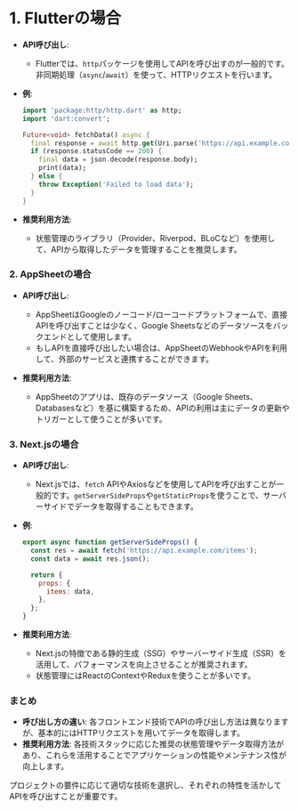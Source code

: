 # 1. **Flutterの場合**

- **API呼び出し**:
  - Flutterでは、`http`パッケージを使用してAPIを呼び出すのが一般的です。非同期処理（`async`/`await`）を使って、HTTPリクエストを行います。
  
- **例**:
  ```dart
  import 'package:http/http.dart' as http;
  import 'dart:convert';

  Future<void> fetchData() async {
    final response = await http.get(Uri.parse('https://api.example.com/items'));
    if (response.statusCode == 200) {
      final data = json.decode(response.body);
      print(data);
    } else {
      throw Exception('Failed to load data');
    }
  }
  ```

- **推奨利用方法**:
  - 状態管理のライブラリ（Provider、Riverpod、BLoCなど）を使用して、APIから取得したデータを管理することを推奨します。

### 2. **AppSheetの場合**

- **API呼び出し**:
  - AppSheetはGoogleのノーコード/ローコードプラットフォームで、直接APIを呼び出すことは少なく、Google Sheetsなどのデータソースをバックエンドとして使用します。
  - もしAPIを直接呼び出したい場合は、AppSheetのWebhookやAPIを利用して、外部のサービスと連携することができます。

- **推奨利用方法**:
  - AppSheetのアプリは、既存のデータソース（Google Sheets、Databasesなど）を基に構築するため、APIの利用は主にデータの更新やトリガーとして使うことが多いです。
  
### 3. **Next.jsの場合**

- **API呼び出し**:
  - Next.jsでは、`fetch` APIやAxiosなどを使用してAPIを呼び出すことが一般的です。`getServerSideProps`や`getStaticProps`を使うことで、サーバーサイドでデータを取得することもできます。

- **例**:
  ```javascript
  export async function getServerSideProps() {
    const res = await fetch('https://api.example.com/items');
    const data = await res.json();

    return {
      props: {
        items: data,
      },
    };
  }
  ```

- **推奨利用方法**:
  - Next.jsの特徴である静的生成（SSG）やサーバーサイド生成（SSR）を活用して、パフォーマンスを向上させることが推奨されます。
  - 状態管理にはReactのContextやReduxを使うことが多いです。

### **まとめ**

- **呼び出し方の違い**: 各フロントエンド技術でAPIの呼び出し方法は異なりますが、基本的にはHTTPリクエストを用いてデータを取得します。
- **推奨利用方法**: 各技術スタックに応じた推奨の状態管理やデータ取得方法があり、これらを活用することでアプリケーションの性能やメンテナンス性が向上します。

プロジェクトの要件に応じて適切な技術を選択し、それぞれの特性を活かしてAPIを呼び出すことが重要です。